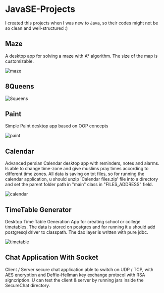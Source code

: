 # JavaSE-Projects
I created this projects when I was new to Java, so their codes might not be so clean and well-structured :)


## Maze
A desktop app for solving a maze with A* algorithm. The size of the map is customizable.

![maze](https://github.com/meysam-amini/JavaSE-Projects/assets/59673699/8b3eae28-bab0-419f-bf1d-a93ff1343b04)

## 8Queens

![8queens](https://github.com/meysam-amini/JavaSE-Projects/assets/59673699/8908e610-55af-4ad6-b2a5-12c8f48c2a44)


## Paint
Simple Paint desktop app based on OOP concepts

![paint](https://github.com/meysam-amini/JavaSE-Projects/assets/59673699/af26f3f9-e4ca-413a-a900-5b304f87c055)



## Calendar
Advanced persian Calendar desktop app with reminders, notes and alarms. Is able to change time-zone and give muslims pray times according to different time zones. All data is saving on txt files, so for running the calendar application, u should unzip 'Calendar files.zip' file into a directory and set the parent folder path in "main" class in "FILES_ADDRESS" field.

![calendar](https://github.com/meysam-amini/JavaSE-Projects/assets/59673699/27d3351b-9fb1-4ca1-bf9b-3a31c01304b9)



## TimeTable Generator
Desktop Time Table Generation App for creating school or college timetables. The data is stored on postgres and for running it u should add postgresql driver to classpath. The dao layer is written with pure jdbc.

![timetable](https://file.io/LZIropfHujdk)


## Chat Application With Socket
Client / Server secure chat application able to switch on UDP / TCP, with AES encryption and Deffie-Hellman
key exchange protocol with RSA signcription. U can test the client & server by running jars inside the SecureChat directory.


